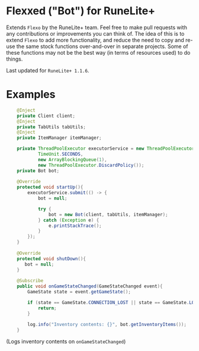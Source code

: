 # Flexxed ("Bot") for RuneLite+
Extends `Flexo` by the RuneLite+ team. Feel free to make pull requests with any contributions or improvements you can think of.
The idea of this is to extend `Flexo` to add more functionality, and reduce the need to copy and re-use the same stock functions over-and-over in separate projects. Some of these functions may not be the best way (in terms of resources used) to do things.

Last updated for `RuneLite+ 1.1.6`.

# Examples
```java
    @Inject
    private Client client;
    @Inject
    private TabUtils tabUtils;
    @Inject
    private ItemManager itemManager;

    private ThreadPoolExecutor executorService = new ThreadPoolExecutor(1, 1, 1,
            TimeUnit.SECONDS, 
            new ArrayBlockingQueue(1), 
            new ThreadPoolExecutor.DiscardPolicy());
    private Bot bot;
    
    @Override
    protected void startUp(){
        executorService.submit(() -> {
            bot = null;

            try {
                bot = new Bot(client, tabUtils, itemManager);
            } catch (Exception e) {
                e.printStackTrace();
            }
        });
    }
    
    @Override
    protected void shutDown(){
       bot = null;
    }
    
    @Subscribe
    public void onGameStateChanged(GameStateChanged event){
        GameState state = event.getGameState();

        if (state == GameState.CONNECTION_LOST || state == GameState.LOGIN_SCREEN || state == GameState.HOPPING) {
            return;
        }
        
        log.info("Inventory contents: {}", bot.getInventoryItems());
    }
```
(Logs inventory contents on `onGameStateChanged`)

